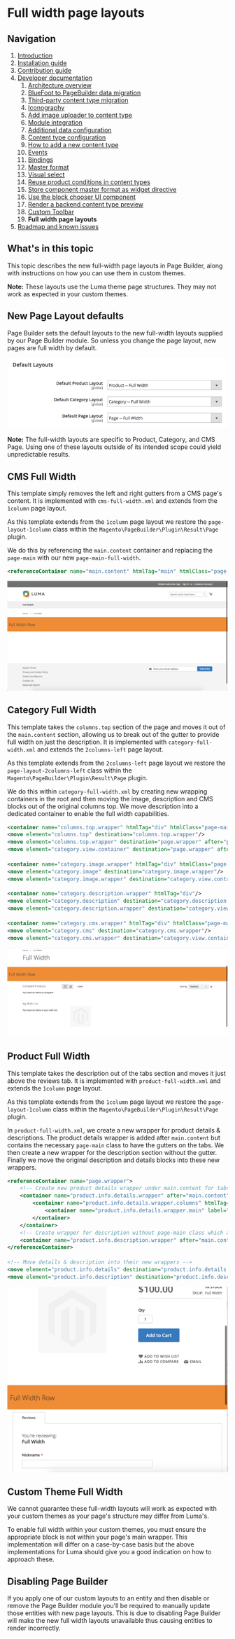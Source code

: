 # Full width page layouts

## Navigation

1. [Introduction]
2. [Installation guide]
3. [Contribution guide]
4. [Developer documentation]
    1. [Architecture overview]
    1. [BlueFoot to PageBuilder data migration]
    1. [Third-party content type migration]
    1. [Iconography]
    1. [Add image uploader to content type]
    1. [Module integration]
    1. [Additional data configuration]
    1. [Content type configuration]
    1. [How to add a new content type]
    1. [Events]
    1. [Bindings]
    1. [Master format]
    1. [Visual select] 
    1. [Reuse product conditions in content types]
    1. [Store component master format as widget directive]
    1. [Use the block chooser UI component]
    1. [Render a backend content type preview]
    1. [Custom Toolbar]
    1. **Full width page layouts**
5. [Roadmap and known issues]

[Introduction]: README.md
[Contribution guide]: CONTRIBUTING.md
[Installation guide]: install.md
[Developer documentation]: developer-documentation.md
[Architecture overview]: architecture-overview.md
[BlueFoot to PageBuilder data migration]: bluefoot-data-migration.md
[Third-party content type migration]: new-content-type-example.md
[Iconography]: iconography.md
[Add image uploader to content type]: image-uploader.md
[Module integration]: module-integration.md
[Additional data configuration]: custom-configuration.md
[Content type configuration]: content-type-configuration.md
[How to add a new content type]: how-to-add-new-content-type.md
[Events]: events.md
[Bindings]: bindings.md
[Master format]: master-format.md
[Visual select]: visual-select.md
[Reuse product conditions in content types]: product-conditions.md
[Store component master format as widget directive]: widget-directive.md
[Render a backend content type preview]: content-type-preview.md
[Use the block chooser UI component]: block-chooser-component.md
[Custom Toolbar]: toolbar.md
[Full width page layouts]: full-width-page-layouts.md
[Add image uploader to content type]: image-uploader.md
[Roadmap and Known Issues]: roadmap.md

## What's in this topic
This topic describes the new full-width page layouts in Page Builder, along with instructions on how you can use them in custom themes.

**Note:** These layouts use the Luma theme page structures. They may not work as expected in your custom themes.

## New Page Layout defaults
Page Builder sets the default layouts to the new full-width layouts supplied by our Page Builder module. So unless you change the page layout, new pages are full width by default.

![Page Layout Defaults](images/default-full-width.png)

**Note:** The full-width layouts are specific to Product, Category, and CMS Page. Using one of these layouts outside of its intended scope could yield unpredictable results.

## CMS Full Width
This template simply removes the left and right gutters from a CMS page's content. It is implemented with `cms-full-width.xml` and extends from the `1column` page layout.

As this template extends from the `1column` page layout we restore the `page-layout-1column` class within the `Magento\PageBuilder\Plugin\Result\Page` plugin.

We do this by referencing the `main.content` container and replacing the `page-main` with our new `page-main-full-width`. 

```xml
<referenceContainer name="main.content" htmlTag="main" htmlClass="page-main-full-width" />
```

![CMS Full Width Layout](images/cms-full-width.png)

## Category Full Width
This template takes the `columns.top` section of the page and moves it out of the `main.content` section, allowing us to break out of the gutter to provide full width on just the description. It is implemented with `category-full-width.xml` and extends the `2columns-left` page layout.

As this template extends from the `2columns-left` page layout we restore the `page-layout-2columns-left` class within the `Magento\PageBuilder\Plugin\Result\Page` plugin.

We do this within `category-full-width.xml` by creating new wrapping containers in the root and then moving the image, description and CMS blocks out of the original columns top. We move description into a dedicated container to enable the full width capabilities.
```xml
<container name="columns.top.wrapper" htmlTag="div" htmlClass="page-main"/>
<move element="columns.top" destination="columns.top.wrapper"/>
<move element="columns.top.wrapper" destination="page.wrapper" after="page.top"/>
<move element="category.view.container" destination="page.wrapper" after="columns.top.wrapper"/>

<container name="category.image.wrapper" htmlTag="div" htmlClass="page-main"/>
<move element="category.image" destination="category.image.wrapper"/>
<move element="category.image.wrapper" destination="category.view.container"/>

<container name="category.description.wrapper" htmlTag="div"/>
<move element="category.description" destination="category.description.wrapper"/>
<move element="category.description.wrapper" destination="category.view.container" after="category.image.wrapper"/>

<container name="category.cms.wrapper" htmlTag="div" htmlClass="page-main"/>
<move element="category.cms" destination="category.cms.wrapper"/>
<move element="category.cms.wrapper" destination="category.view.container" after="category.description.wrapper"/>
```

![Category Full Width Layout](images/category-full-width.png)

## Product Full Width
This template takes the description out of the tabs section and moves it just above the reviews tab. It is implemented with `product-full-width.xml` and extends the `1column` page layout.

As this template extends from the `1column` page layout we restore the `page-layout-1column` class within the `Magento\PageBuilder\Plugin\Result\Page` plugin.

In `product-full-width.xml`, we create a new wrapper for product details & descriptions. The product details wrapper is added after `main.content` but contains the necessary `page-main` class to have the gutters on the tabs. We then create a new wrapper for the description section without the gutter. Finally we move the original description and details blocks into these new wrappers.
```xml
<referenceContainer name="page.wrapper">
    <!-- Create new product details wrapper under main.content for tabs section -->
    <container name="product.info.details.wrapper" after="main.content" htmlTag="div" htmlClass="page-main page-main-details">
        <container name="product.info.details.wrapper.columns" htmlTag="div" htmlClass="columns">
            <container name="product.info.details.wrapper.main" label="Product Details Main Content Container" htmlTag="div" htmlClass="column main"/>
        </container>
    </container>
    <!-- Create wrapper for description without page-main class which adds gutters -->
    <container name="product.info.description.wrapper" after="main.content" before="product.info.details.wrapper" htmlTag="div" htmlClass="page-main-description" htmlId="description"/>
</referenceContainer>

<!-- Move details & description into their new wrappers -->
<move element="product.info.details" destination="product.info.details.wrapper.main"/>
<move element="product.info.description" destination="product.info.description.wrapper"/>
```

![Product Full Width Layout](images/product-full-width.png)

## Custom Theme Full Width
We cannot guarantee these full-width layouts will work as expected with your custom themes as your page's structure may differ from Luma's.

To enable full width within your custom themes, you must ensure the appropriate block is not within your page's main wrapper. This implementation will differ on a case-by-case basis but the above implementations for Luma should give you a good indication on how to approach these.

## Disabling Page Builder
If you apply one of our custom layouts to an entity and then disable or remove the Page Builder module you'll be required to manually update those entities with new page layouts. This is due to disabling Page Builder will make the new full width layouts unavailable thus causing entities to render incorrectly.